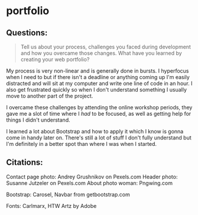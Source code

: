 # portfolio

## Questions:

> Tell us about your process, challenges you faced during development and how you overcame those changes. What have you learned by creating your web portfolio?

My process is very non-linear and is generally done in bursts. I hyperfocus when I need to but if there isn't a deadline or anything coming up I'm easily distracted and will sit at my computer and write one line of code in an hour. I also get frustrated quickly so when I don't understand something I usually move to another part of the project. 

I overcame these challenges by attending the online workshop periods, they gave me a slot of time where I *had* to be focused, as well as getting help for things I didn't understand. 

I learned a lot about Bootstrap and how to apply it which I know is gonna come in handy later on. There's still a lot of stuff I don't fully understand but I'm definitely in a better spot than where I was when I started. 

## Citations:
Contact page photo: Andrey Grushnikov on Pexels.com
Header photo: Susanne Jutzeler on Pexels.com
About photo woman: Pngwing.com

Bootstrap: Carosel, Navbar from getbootstrap.com

Fonts: Carlmarx, HTW Artz by Adobe


